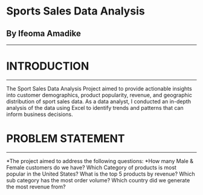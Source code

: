 # Sports Sales Data Analysis
## By Ifeoma Amadike

---
# INTRODUCTION
---
The Sport Sales Data Analysis Project aimed to provide actionable insights into customer demographics, product popularity, revenue, and geographic distribution of sport sales data. As a data analyst, I conducted an in-depth analysis of the data using Excel to identify trends and patterns that can inform business decisions.

# PROBLEM STATEMENT
---
*The project aimed to address the following questions:
*How many Male & Female customers do we have?
Which Category of products is most popular in the United States?
What is the top 5 products by revenue?
Which sub category has the most order volume?
Which country did we generate the most revenue from?

